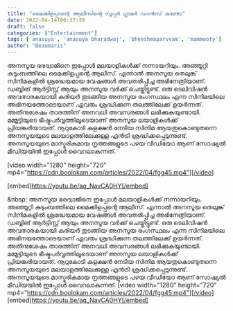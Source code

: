 ```yaml
---
title: "മൈക്കിളപ്പാന്റെ ആലീസിന്റെ സൂപ്പർ ഗ്ലാമർ ഡാൻസ് കണ്ടോ"
date: 2022-04-14T06:37:39
draft: false
categories: ["Entertainment"]
tags: ['anasuya', 'anasuya bharadwaj', 'bheeshmaparvvam', 'mammooty']
author: "Beaumaris"
---
```


അനസൂയ ഭരദ്വാജിനെ ഇപ്പോൾ മലയാളികൾക്ക് നന്നായറിയും. അഞ്ഞൂറ്റി കുടുംബത്തിലെ മൈക്കിളപ്പന്റെ ആലീസ്. എന്നാൽ അനസൂയ തെലുങ്ക് സിനിമകളിൽ ശ്രദ്ധേയമായ വേഷങ്ങൾ അവതരിപ്പിച്ച അഭിനേത്രിയാണ്. ഡബ്ബിങ് ആർട്ടിസ്റ്റ് ആയും അനസൂയ വർക്ക് ചെയ്തിട്ടുണ്ട്. ഒരു ടെലിവിഷൻ അവതാരകയായി കരിയർ തുടങ്ങിയ അനസൂയ രംഗസ്ഥലം എന്ന സിനിമയിലെ അഭിനയത്തോടെയാണ് ഏവരും ശ്രദ്ധിക്കുന്ന തലത്തിലേക്ക് ഉയർന്നത്. അതിനുശേഷം താരത്തിന് അനവധി അവസരങ്ങൾ ലഭിക്കുകയുണ്ടായി. മമ്മൂട്ടിയുടെ ഭീഷ്മപർവ്വത്തിലൂടെയാണ് അനസൂയ ലയാളികൾക്ക് പ്രിയങ്കരിയായത്. നൂറുകോടി കളക്ഷൻ നേടിയ സിനിമ ആയതുകൊണ്ടുതന്നെ അനസൂയയുടെ മലയാളത്തിലേക്കുള്ള എൻട്രി ശ്രദ്ധിക്കപ്പെടുന്നുണ്ട്. അനസൂയയുടെ മാസ്മരികമായ നൃത്തങ്ങളുടെ പഴയ വീഡിയോ ആണ് സോഷ്യൽ മീഡിയയിൽ ഇപ്പോൾ വൈറലാകുന്നത്.

[video width="1280" height="720" mp4="https://cdn.boolokam.com/articles/2022/04/fgg45.mp4"][/video]

[embed]https://youtu.be/aq_NavCA0HY[/embed]

&amp;nbsp;
അനസൂയ ഭരദ്വാജിനെ ഇപ്പോൾ മലയാളികൾക്ക് നന്നായറിയും. അഞ്ഞൂറ്റി കുടുംബത്തിലെ മൈക്കിളപ്പന്റെ ആലീസ്. എന്നാൽ അനസൂയ തെലുങ്ക് സിനിമകളിൽ ശ്രദ്ധേയമായ വേഷങ്ങൾ അവതരിപ്പിച്ച അഭിനേത്രിയാണ്. ഡബ്ബിങ് ആർട്ടിസ്റ്റ് ആയും അനസൂയ വർക്ക് ചെയ്തിട്ടുണ്ട്. ഒരു ടെലിവിഷൻ അവതാരകയായി കരിയർ തുടങ്ങിയ അനസൂയ രംഗസ്ഥലം എന്ന സിനിമയിലെ അഭിനയത്തോടെയാണ് ഏവരും ശ്രദ്ധിക്കുന്ന തലത്തിലേക്ക് ഉയർന്നത്. അതിനുശേഷം താരത്തിന് അനവധി അവസരങ്ങൾ ലഭിക്കുകയുണ്ടായി. മമ്മൂട്ടിയുടെ ഭീഷ്മപർവ്വത്തിലൂടെയാണ് അനസൂയ ലയാളികൾക്ക് പ്രിയങ്കരിയായത്. നൂറുകോടി കളക്ഷൻ നേടിയ സിനിമ ആയതുകൊണ്ടുതന്നെ അനസൂയയുടെ മലയാളത്തിലേക്കുള്ള എൻട്രി ശ്രദ്ധിക്കപ്പെടുന്നുണ്ട്. അനസൂയയുടെ മാസ്മരികമായ നൃത്തങ്ങളുടെ പഴയ വീഡിയോ ആണ് സോഷ്യൽ മീഡിയയിൽ ഇപ്പോൾ വൈറലാകുന്നത്. [video width="1280" height="720" mp4="https://cdn.boolokam.com/articles/2022/04/fgg45.mp4"][/video] [embed]https://youtu.be/aq_NavCA0HY[/embed] &nbsp;
